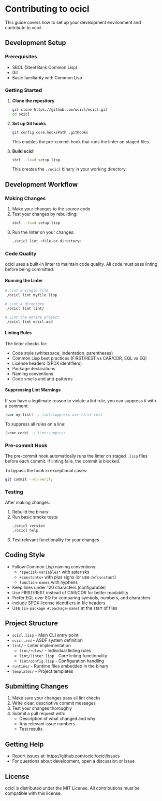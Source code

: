 # Contributing to ocicl

This guide covers how to set up your development environment and contribute to ocicl.

## Development Setup

### Prerequisites

- SBCL (Steel Bank Common Lisp)
- Git
- Basic familiarity with Common Lisp

### Getting Started

1. **Clone the repository**
   ```bash
   git clone https://github.com/ocicl/ocicl.git
   cd ocicl
   ```

2. **Set up Git hooks**
   ```bash
   git config core.hooksPath .githooks
   ```
   This enables the pre-commit hook that runs the linter on staged files.

3. **Build ocicl**
   ```bash
   sbcl --load setup.lisp
   ```
   This creates the `./ocicl` binary in your working directory.

## Development Workflow

### Making Changes

1. Make your changes to the source code
2. Test your changes by rebuilding:
   ```bash
   sbcl --load setup.lisp
   ```
3. Run the linter on your changes:
   ```bash
   ./ocicl lint <file-or-directory>
   ```

### Code Quality

ocicl uses a built-in linter to maintain code quality. All code must pass linting before being committed.

#### Running the Linter

```bash
# Lint a single file
./ocicl lint myfile.lisp

# Lint a directory
./ocicl lint lint/

# Lint the entire project
./ocicl lint ocicl.asd
```

#### Linting Rules

The linter checks for:
- Code style (whitespace, indentation, parentheses)
- Common Lisp best practices (FIRST/REST vs CAR/CDR, EQL vs EQ)
- License headers (SPDX identifiers)
- Package declarations
- Naming conventions
- Code smells and anti-patterns

#### Suppressing Lint Warnings

If you have a legitimate reason to violate a lint rule, you can suppress it with a comment:

```lisp
(car my-list)  ; lint:suppress use-first-rest
```

To suppress all rules on a line:
```lisp
(some-code)  ; lint:suppress
```

### Pre-commit Hook

The pre-commit hook automatically runs the linter on staged `.lisp` files before each commit. If linting fails, the commit is blocked.

To bypass the hook in exceptional cases:
```bash
git commit --no-verify
```

### Testing

After making changes:

1. Rebuild the binary
2. Run basic smoke tests:
   ```bash
   ./ocicl version
   ./ocicl help
   ```
3. Test relevant functionality for your changes

## Coding Style

- Follow Common Lisp naming conventions:
  - `*special-variables*` with asterisks
  - `+constants+` with plus signs (or use `defconstant`)
  - `function-names` with hyphens
- Keep lines under 120 characters (configurable)
- Use FIRST/REST instead of CAR/CDR for better readability
- Prefer EQL over EQ for comparing symbols, numbers, and characters
- Include SPDX license identifiers in file headers
- Use `(in-package #:package-name)` at the start of files

## Project Structure

- `ocicl.lisp` - Main CLI entry point
- `ocicl.asd` - ASDF system definition
- `lint/` - Linter implementation
  - `lint/rules/` - Individual linting rules
  - `lint/linter.lisp` - Core linting functionality
  - `lint/config.lisp` - Configuration handling
- `runtime/` - Runtime files embedded in the binary
- `templates/` - Project templates

## Submitting Changes

1. Make sure your changes pass all lint checks
2. Write clear, descriptive commit messages
3. Test your changes thoroughly
4. Submit a pull request with:
   - Description of what changed and why
   - Any relevant issue numbers
   - Test results

## Getting Help

- Report issues at: https://github.com/ocicl/ocicl/issues
- For questions about development, open a discussion or issue

## License

ocicl is distributed under the MIT License. All contributions must be compatible with this license.
